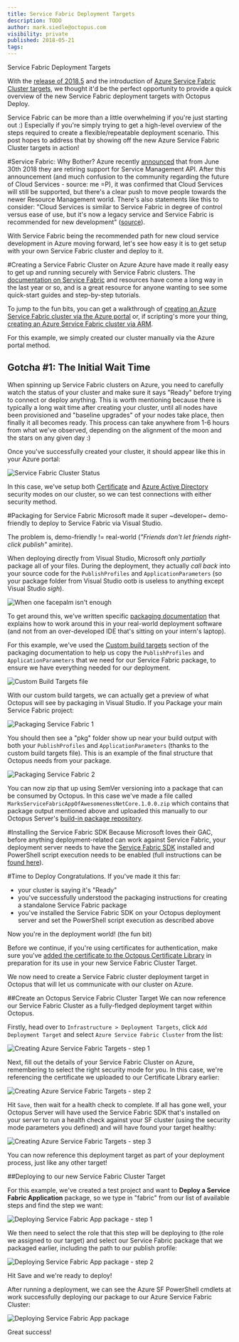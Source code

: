 ```yaml
---
title: Service Fabric Deployment Targets
description: TODO
author: mark.siedle@octopus.com
visibility: private
published: 2018-05-21
tags:
---
```


Service Fabric Deployment Targets

With the [release of 2018.5](https://octopus.com/blog/octopus-release-2018.5) and the introduction of [Azure Service Fabric Cluster targets](https://octopus.com/blog/paas-targets), we thought it'd be the perfect opportunity to provide a quick overview of the new Service Fabric deployment targets with Octopus Deploy.

Service Fabric can be more than a little overwhelming if you're just starting out :) Especially if you're simply trying to get a high-level overview of the steps required to create a flexible/repeatable deployment scenario. This post hopes to address that by showing off the new Azure Service Fabric Cluster targets in action!

#Service Fabric: Why Bother?
Azure recently [announced](https://blogs.msdn.microsoft.com/appserviceteam/2018/03/12/deprecating-service-management-apis-support-for-azure-app-services/) that from June 30th 2018 they are retiring support for Service Management API. After this announcement (and much confusion to the community regarding the future of Cloud Services - source: me =P), it was confirmed that Cloud Services will still be supported, but there's a clear push to move people towards the newer Resource Management world. There's also statements like this to consider: "Cloud Services is similar to Service Fabric in degree of control versus ease of use, but it's now a legacy service and Service Fabric is recommended for new development" ([source](https://docs.microsoft.com/en-us/azure/app-service/choose-web-site-cloud-service-vm)).

With Service Fabric being the recommended path for new cloud service development in Azure moving forward, let's see how easy it is to get setup with your own Service Fabric cluster and deploy to it.

#Creating a Service Fabric Cluster on Azure
Azure have made it really easy to get up and running securely with Service Fabric clusters. The [documentation on Service Fabric](https://docs.microsoft.com/en-us/azure/service-fabric/) and resources have come a long way in the last year or so, and is a great resource for anyone wanting to see some quick-start guides and step-by-step tutorials.

To jump to the fun bits, you can get a walkthrough of [creating an Azure Service Fabric cluster via the Azure portal](https://docs.microsoft.com/en-us/azure/service-fabric/service-fabric-cluster-creation-via-portal) or, if scripting's more your thing, [creating an Azure Service Fabric cluster via ARM](https://docs.microsoft.com/en-us/azure/service-fabric/service-fabric-cluster-creation-via-arm).

For this example, we simply created our cluster manually via the Azure portal method.

## Gotcha #1: The Initial Wait Time
When spinning up Service Fabric clusters on Azure, you need to carefully watch the status of your cluster and make sure it says "Ready" before trying to connect or deploy anything. This is worth mentioning because there is typically a long wait time after creating your cluster, until all nodes have been provisioned and "baseline upgrades" of your nodes take place, then finally it all becomes ready. This process can take anywhere from 1-6 hours from what we've observed, depending on the alignment of the moon and the stars on any given day :)

Once you've successfully created your cluster, it should appear like this in your Azure portal:

![Service Fabric Cluster Status](sf-cluster-status.png "width=500")

In this case, we've setup both [Certificate](https://octopus.com/docs/deploying-applications/azure-deployments/deploying-to-service-fabric/connecting-securely-with-client-certificates) and [Azure Active Directory](https://octopus.com/docs/deploying-applications/azure-deployments/deploying-to-service-fabric/connecting-securely-with-azure-active-directory) security modes on our cluster, so we can test connections with either security method.

#Packaging for Service Fabric
Microsoft made it super ~developer~ demo-friendly to deploy to Service Fabric via Visual Studio.

The problem is, demo-friendly != real-world (_"Friends don't let friends right-click publish"_ amirite).

When deploying directly from Visual Studio, Microsoft only _partially_ package all of your files. During the deployment, they actually _call back_ into your source code for the `PublishProfiles` and `ApplicationParameters` (so your package folder from Visual Studio ootb is useless to anything except Visual Studio _sigh_).

![When one facepalm isn't enough](azure-double-facepalm.png "width=300")

To get around this, we've written specific [packaging documentation](https://octopus.com/docs/deploying-applications/azure-deployments/service-fabric/packaging) that explains how to work around this in your real-world deployment software (and not from an over-developed IDE that's sitting on your intern's laptop).

For this example, we've used the [Custom build targets](https://octopus.com/docs/deploying-applications/azure-deployments/service-fabric/packaging#custom-build-targets) section of the packaging documentation to help us copy the `PublishProfiles` and `ApplicationParameters` that we need for our Service Fabric package, to ensure we have everything needed for our deployment.

![Custom Build Targets file](sf-solution-targets.png "width=500")

With our custom build targets, we can actually get a preview of what Octopus will see by packaging in Visual Studio. If you Package your main Service Fabric project:

![Packaging Service Fabric 1](sf-package1.png "width=500")

You should then see a "pkg" folder show up near your build output with both your `PublishProfiles` and `ApplicationParameters` (thanks to the custom build targets file). This is an example of the final structure that Octopus needs from your package.

![Packaging Service Fabric 2](sf-package2.png "width=500")

You can now zip that up using SemVer versioning into a package that can be consumed by Octopus. In this case we've made a file called `MarksServiceFabricAppOfAwesomenessNetCore.1.0.0.zip` which contains that package output mentioned above and uploaded this manually to our Octopus Server's [build-in package repository](https://octopus.com/docs/packaging-applications/package-repositories/pushing-packages-to-the-built-in-repository).

#Installing the Service Fabric SDK
Because Microsoft loves their GAC, before anything deployment-related can work against Service Fabric, your deployment server needs to have the [Service Fabric SDK](https://g.octopushq.com/ServiceFabricSdkDownload) installed and PowerShell script execution needs to be enabled (full instructions can be [found here](https://octopus.com/docs/deploying-applications/azure-deployments/deploying-to-service-fabric/deploying-a-package-to-a-service-fabric-cluster)).

#Time to Deploy
Congratulations. If you've made it this far:

- your cluster is saying it's "Ready"
- you've successfully understood the packaging instructions for creating a standalone Service Fabric package
- you've installed the Service Fabric SDK on your Octopus deployment server and set the PowerShell script execution as described above

Now you're in the deployment world! (the fun bit)

Before we continue, if you're using certificates for authentication, make sure you've [added the certificate to the Octopus Certificate Library](https://octopus.com/docs/deploying-applications/certificates/add-certificate) in preparation for its use in your new Service Fabric Cluster Target.

We now need to create a Service Fabric cluster deployment target in Octopus that will let us communicate with our cluster on Azure.

##Create an Octopus Service Fabric Cluster Target
We can now reference our Service Fabric Cluster as a fully-fledged deployment target within Octopus.

Firstly, head over to `Infrastructure > Deployment Targets`, click `Add Deployment Target` and select `Azure Service Fabric Cluster` from the list:

![Creating Azure Service Fabric Targets - step 1](sf-create-target1.png "width=500")

Next, fill out the details of your Service Fabric Cluster on Azure, remembering to select the right security mode for you. In this case, we're referencing the certificate we uploaded to our Certificate Library earlier:

![Creating Azure Service Fabric Targets - step 2](sf-create-target2.png "width=500")

Hit `Save`, then wait for a health check to complete. If all has gone well, your Octopus Server will have used the Service Fabric SDK that's installed on your server to run a health check against your SF cluster (using the security mode parameters you defined) and will have found your target healthy:

![Creating Azure Service Fabric Targets - step 3](sf-create-target3.png "width=500")

You can now reference this deployment target as part of your deployment process, just like any other target!

##Deploying to our new Service Fabric Cluster Target

For this example, we've created a test project and want to **Deploy a Service Fabric Application** package, so we type in "fabric" from our list of available steps and find the step we want:

![Deploying Service Fabric App package - step 1](sf-step1.png "width=500")

We then need to select the role that this step will be deploying to (the role we assigned to our target) and select our Service Fabric package that we packaged earlier, including the path to our publish profile:

![Deploying Service Fabric App package - step 2](sf-step2.png "width=500")

Hit Save and we're ready to deploy!

After running a deployment, we can see the Azure SF PowerShell cmdlets at work successfully deploying our package to our Azure Service Fabric Cluster:

![Deploying Service Fabric App package](sf-deploy.png "width=500")

Great success!
